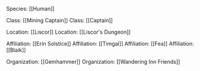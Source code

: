 Species: [[Human]]

Class: [[Mining Captain]]
Class: [[Captain]]

Location: [[Liscor]]
Location: [[Liscor's Dungeon]]


Affiliation: [[Erin Solstice]]
Affiliation: [[Timgal]]
Affiliation: [[Fea]]
Affiliation: [[Blaik]]

Organization: [[Gemhammer]]
Organization: [[Wandering Inn Friends]]

